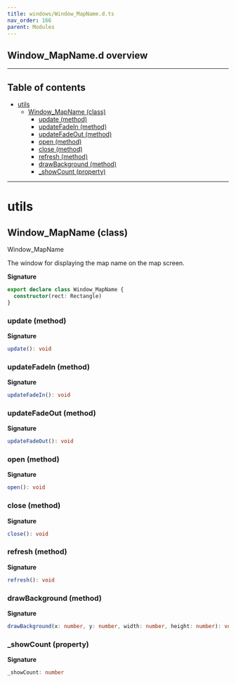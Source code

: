 ```yaml
---
title: windows/Window_MapName.d.ts
nav_order: 166
parent: Modules
---
```


## Window_MapName.d overview

---

<h2 class="text-delta">Table of contents</h2>

- [utils](#utils)
  - [Window_MapName (class)](#window_mapname-class)
    - [update (method)](#update-method)
    - [updateFadeIn (method)](#updatefadein-method)
    - [updateFadeOut (method)](#updatefadeout-method)
    - [open (method)](#open-method)
    - [close (method)](#close-method)
    - [refresh (method)](#refresh-method)
    - [drawBackground (method)](#drawbackground-method)
    - [\_showCount (property)](#_showcount-property)

---

# utils

## Window_MapName (class)

Window_MapName

The window for displaying the map name on the map screen.

**Signature**

```ts
export declare class Window_MapName {
  constructor(rect: Rectangle)
}
```

### update (method)

**Signature**

```ts
update(): void
```

### updateFadeIn (method)

**Signature**

```ts
updateFadeIn(): void
```

### updateFadeOut (method)

**Signature**

```ts
updateFadeOut(): void
```

### open (method)

**Signature**

```ts
open(): void
```

### close (method)

**Signature**

```ts
close(): void
```

### refresh (method)

**Signature**

```ts
refresh(): void
```

### drawBackground (method)

**Signature**

```ts
drawBackground(x: number, y: number, width: number, height: number): void
```

### \_showCount (property)

**Signature**

```ts
_showCount: number
```

